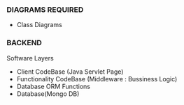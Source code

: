 <h3>DIAGRAMS REQUIRED</h3>
<ul>
	<li>Class Diagrams</li>
</ul>

<h3>BACKEND</h3>
<p>Software Layers</p>
<ul>
	<li>Client CodeBase (Java Servlet Page)</li>
	<li>Functionality CodeBase (Middleware : Bussiness Logic)</li>
	<li>Database ORM Functions</li>
	<li>Database(Mongo DB)</li>
</ul>
